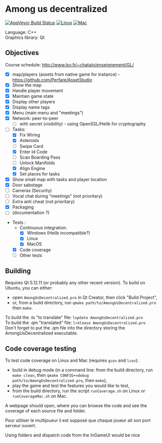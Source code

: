 # Among us decentralized

[![AppVeyor Build Status](https://ci.appveyor.com/api/projects/status/github/Benjamin-Loison/Among-us-decentralized?branch=main&svg=true)](https://ci.appveyor.com/project/Benjamin-Loison/Among-us-decentralized)
[![Linux](https://github.com/Benjamin-Loison/Among-us-decentralized/actions/workflows/linux.yml/badge.svg)](https://github.com/Benjamin-Loison/Among-us-decentralized/actions/workflows/linux.yml)
[![Mac](https://github.com/Benjamin-Loison/Among-us-decentralized/actions/workflows/mac.yml/badge.svg)](https://github.com/Benjamin-Loison/Among-us-decentralized/actions/workflows/mac.yml)

Language: C++  
Graphics library: Qt

## Objectives

Course schedule: http://www.lsv.fr/~chatain/enseignement/GL/

- [X] map/players (assets from native game for instance) - https://github.com/Perfare/AssetStudio
- [X] Show the map
- [X] Handle player movement
- [X] Maintain game state
- [X] Display other players
- [X] Display name tags
- [X] Menu (main menu and "meetings")
- [X] Network: peer-to-peer
  - [ ] with secret (visibility) - using OpenSSL/Helib for cryptography
- [ ] Tasks:
    - [X] Fix Wiring
    - [X] Asteroids
    - [ ] Swipe Card
    - [X] Enter Id Code
    - [ ] Scan Boarding Pass
    - [ ] Unlock Manifolds
    - [X] Align Engine
    - [X] Set places for tasks
- [X] Show small map with tasks and player location
- [X] Door sabotage
- [ ] Cameras (Security)
- [ ] Vocal chat during "meetings" (not prioritary)
- [ ] Extra anti cheat (not prioritary)
- [X] Packaging
- [ ] (documentation ?)
- Tests :
    - Continuous integration:
        - [X] Windows (Helib incompatible?)
        - [X] Linux
        - [X] MacOS
    - [X] Code coverage
    - [ ] Other tests

## Building
Requires Qt 5.12.11 (or probably any other recent version). To build on Ubuntu, you can either:
- open `AmongUsDecentralized.pro` in Qt Creator, then click "Build Project",
- or, from a build directory, run `qmake path/to/AmongUsDecentralized.pro` then `make`.

To build the .ts "to translate" file: `lupdate AmongUsDecentralized.pro`  
To build the .qm "translated" file: `lrelease AmongUsDecentralized.pro`  
Don't forget to put the .qm file into the directory storing the AmongUsDecentralized executable.

## Code coverage testing
To test code coverage on Linux and Mac (requires `gcov` and `lcov`):
- build in debug mode (in a command line: from the build directory, run `make clean`, then `qmake CONFIG+=debug path/to/AmongUsDecentralized.pro`, then `make`),
- play the game and test the features you would like to test,
- from the build directory, run the script `runCoverage.sh` on Linux or `runCoverageMac.sh` on Mac.

A webpage should open, where you can browse the code and see the coverage of each source file and folder.

<!-------------

For network maybe just working with Discord Rich Presence with a high level of abstraction would be nice

make some tests (by a human for tasks for instance but precise a procedure)

Adding OGG support would be nice (why have switch to SoundEffect which doesn't support OGG ?)

Pour utiliser le multijoueur il est supposé que lorsque vous vous connectez à un autre joueur son port est ouvert.-->
Pour utiliser le multijoueur il est supposé que chaque joueur ait son port serveur ouvert.<!-- ou qu'à l'aide de l'UPnp se soit possible de l'ouvrir. -->
<!-- Pour utiliser le multijoueur il est supposé qu'au moins un joueur ait son port ouvert ou qu'à l'aide de l'UPnP se soit possible de l'ouvrir. -->
<!-- avec l'IPv6 les ports sont ouverts par défaut ?! -->

Using folders and dispatch code from the InGameUI would be nice

<!-- making tasks not reshape the window would be nice -->
<!------------

Ideas for protocols and methods 
killed people wait at their bodies the round's end
dead people are declared at the end of each round, then becomes phantoms: they only send their info to other phantoms, but they can still make tasks

chacun choisit un antécédent de fonction de hachage aléatoirement
chacun envoie aux autres son haché
Le random commun est donné par les hachés
Les antécédents définissent l'ordre des taches de chacun
En fin de partie, on peut vérifier les antécédents de tout de monde

Due to helib limitations, it is not possible to know whether 2 players can see each other, just the distance between     both
Thus, when they reach a certain distance, they agree on a a protocol to see each other in clear


dealing with doors is optionnal


the main objective is to make sure that no one cheated at the end of the round/game-->
